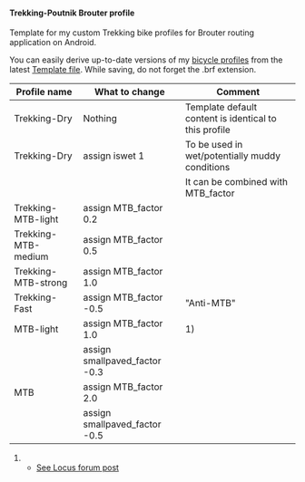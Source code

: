 #### Trekking-Poutnik Brouter profile

Template for my custom Trekking bike profiles for  Brouter routing application on Android.

You can easily derive up-to-date versions of my [bicycle profiles](https://github.com/poutnikl/Brouter-profiles/wiki/Bicycle-Trekking-profiles) from the latest [Template file](https://raw.githubusercontent.com/poutnikl/Trekking-Poutnik/master/Trekking-Poutnik.brf). While saving, do not forget the .brf extension.

|Profile name          |What to change                  |Comment                                              |
|----------------------|--------------------------------|-----------------------------------------------------|
|Trekking-Dry          |Nothing                         |Template default content is identical to this profile|
|Trekking-Dry          |assign iswet 1                  |To be used in wet/potentially muddy conditions       |
|                      |                                |It can be combined with MTB_factor                   |
|Trekking-MTB-light    |assign MTB_factor 0.2           |                                                     |
|Trekking-MTB-medium   |assign MTB_factor 0.5           |                                                     |
|Trekking-MTB-strong   |assign MTB_factor 1.0           |                                                     |
|Trekking-Fast         |assign MTB_factor -0.5          | "Anti-MTB"                                          |
|MTB-light             |assign MTB_factor 1.0           |  1)                                                 |
|                      |assign smallpaved_factor -0.3   |                                                     |
|MTB                   |assign MTB_factor 2.0           |                                                     |
|                      |assign smallpaved_factor -0.5   |                                                     |

1) - [See Locus forum post](http://forum.locusmap.eu/index.php?topic=4883.msg41428#msg41428)

